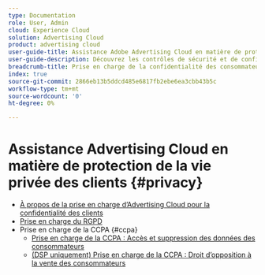 ```yaml
---
type: Documentation
role: User, Admin
cloud: Experience Cloud
solution: Advertising Cloud
product: advertising cloud
user-guide-title: Assistance Adobe Advertising Cloud en matière de protection de la vie privée des clients
user-guide-description: Découvrez les contrôles de sécurité et de confidentialité qu’Advertising Cloud fournit pour aider les clients annonceurs à se conformer aux lois sur la confidentialité des consommateurs.
breadcrumb-title: Prise en charge de la confidentialité des consommateurs
index: true
source-git-commit: 2866eb13b5ddcd485e6817fb2ebe6ea3cbb43b5c
workflow-type: tm+mt
source-wordcount: '0'
ht-degree: 0%

---
```



# Assistance Advertising Cloud en matière de protection de la vie privée des clients {#privacy}

+ [À propos de la prise en charge d’Advertising Cloud pour la confidentialité des clients](/help/privacy/home.md)
+ [Prise en charge du RGPD](/help/privacy/ad-cloud-gdpr.md)
+ Prise en charge de la CCPA {#ccpa}
   + [Prise en charge de la CCPA : Accès et suppression des données des consommateurs](/help/privacy/ad-cloud-ccpa-access-delete.md)
   + [(DSP uniquement) Prise en charge de la CCPA : Droit d’opposition à la vente des consommateurs](/help/privacy/ad-cloud-ccpa-opt-out-of-sale.md)

